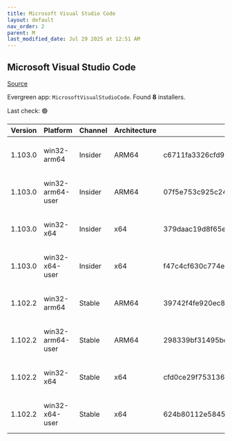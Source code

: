 ```yaml
---
title: Microsoft Visual Studio Code
layout: default
nav_order: 2
parent: M
last_modified_date: Jul 29 2025 at 12:51 AM
---
```


## Microsoft Visual Studio Code

[Source](https://code.visualstudio.com)

Evergreen app: `MicrosoftVisualStudioCode`. Found **8** installers.

Last check: 🟢

| Version | Platform         | Channel | Architecture | Sha256                                                           | URI                                                                                                                                                                                                                                                                                                              |
| ------- | ---------------- | ------- | ------------ | ---------------------------------------------------------------- | ---------------------------------------------------------------------------------------------------------------------------------------------------------------------------------------------------------------------------------------------------------------------------------------------------------------- |
| 1.103.0 | win32-arm64      | Insider | ARM64        | c6711fa3326cfd958f008839ea1eedac9aa66b35e3f5443aeefba7a7058d2dcf | [https://vscode.download.prss.microsoft.com/dbazure/download/insider/f5db653369bc87e56162be11ed3af62746347558/VSCodeSetup-arm64-1.103.0-insider.exe](https://vscode.download.prss.microsoft.com/dbazure/download/insider/f5db653369bc87e56162be11ed3af62746347558/VSCodeSetup-arm64-1.103.0-insider.exe)         |
| 1.103.0 | win32-arm64-user | Insider | ARM64        | 07f5e753c925c24d1605165d1fd37353c31888018ba886b1b08f30ff18a375b1 | [https://vscode.download.prss.microsoft.com/dbazure/download/insider/f5db653369bc87e56162be11ed3af62746347558/VSCodeUserSetup-arm64-1.103.0-insider.exe](https://vscode.download.prss.microsoft.com/dbazure/download/insider/f5db653369bc87e56162be11ed3af62746347558/VSCodeUserSetup-arm64-1.103.0-insider.exe) |
| 1.103.0 | win32-x64        | Insider | x64          | 379daac19d8f65e5ee2178adcc612cfb2194dbd0be23467c449b2d6cb94804ef | [https://vscode.download.prss.microsoft.com/dbazure/download/insider/f5db653369bc87e56162be11ed3af62746347558/VSCodeSetup-x64-1.103.0-insider.exe](https://vscode.download.prss.microsoft.com/dbazure/download/insider/f5db653369bc87e56162be11ed3af62746347558/VSCodeSetup-x64-1.103.0-insider.exe)             |
| 1.103.0 | win32-x64-user   | Insider | x64          | f47c4cf630c774e481409d506e7f849b8734e9a585142c37aa96127a1c571101 | [https://vscode.download.prss.microsoft.com/dbazure/download/insider/f5db653369bc87e56162be11ed3af62746347558/VSCodeUserSetup-x64-1.103.0-insider.exe](https://vscode.download.prss.microsoft.com/dbazure/download/insider/f5db653369bc87e56162be11ed3af62746347558/VSCodeUserSetup-x64-1.103.0-insider.exe)     |
| 1.102.2 | win32-arm64      | Stable  | ARM64        | 39742f4fe920ec8f1420f4271ba4652cf737e9a836c10fdb8afd671e03e36112 | [https://vscode.download.prss.microsoft.com/dbazure/download/stable/c306e94f98122556ca081f527b466015e1bc37b0/VSCodeSetup-arm64-1.102.2.exe](https://vscode.download.prss.microsoft.com/dbazure/download/stable/c306e94f98122556ca081f527b466015e1bc37b0/VSCodeSetup-arm64-1.102.2.exe)                           |
| 1.102.2 | win32-arm64-user | Stable  | ARM64        | 298339bf31495bdf0c71a2d98b05898194d3d887ffca474d9e0c5b557c078b30 | [https://vscode.download.prss.microsoft.com/dbazure/download/stable/c306e94f98122556ca081f527b466015e1bc37b0/VSCodeUserSetup-arm64-1.102.2.exe](https://vscode.download.prss.microsoft.com/dbazure/download/stable/c306e94f98122556ca081f527b466015e1bc37b0/VSCodeUserSetup-arm64-1.102.2.exe)                   |
| 1.102.2 | win32-x64        | Stable  | x64          | cfd0ce29f75313601ae5cd905c7cd12e4b2b759badfc2c1c9ec1691fa82a2060 | [https://vscode.download.prss.microsoft.com/dbazure/download/stable/c306e94f98122556ca081f527b466015e1bc37b0/VSCodeSetup-x64-1.102.2.exe](https://vscode.download.prss.microsoft.com/dbazure/download/stable/c306e94f98122556ca081f527b466015e1bc37b0/VSCodeSetup-x64-1.102.2.exe)                               |
| 1.102.2 | win32-x64-user   | Stable  | x64          | 624b80112e58453b64065d7bc02205c77d87b091bdb9369cba0c0b51879a62e4 | [https://vscode.download.prss.microsoft.com/dbazure/download/stable/c306e94f98122556ca081f527b466015e1bc37b0/VSCodeUserSetup-x64-1.102.2.exe](https://vscode.download.prss.microsoft.com/dbazure/download/stable/c306e94f98122556ca081f527b466015e1bc37b0/VSCodeUserSetup-x64-1.102.2.exe)                       |
